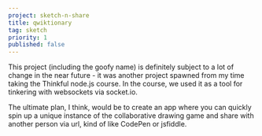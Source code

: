 ```yaml
---
project: sketch-n-share
title: qwiktionary
tag: sketch
priority: 1
published: false
---
```

This project (including the goofy name) is definitely subject to a lot of change in the near future - it was another project spawned from my time taking the Thinkful node.js course. In the course, we used it as a tool for tinkering with websockets via socket.io.

The ultimate plan, I think, would be to create an app where you can quickly spin up a unique instance of the collaborative drawing game and share with another person via url, kind of like CodePen or jsfiddle.
